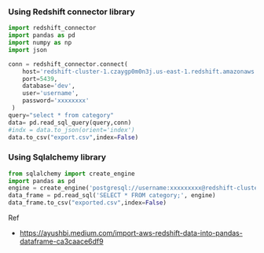 


### Using Redshift connector library

```python
import redshift_connector
import pandas as pd
import numpy as np
import json

conn = redshift_connector.connect(
    host='redshift-cluster-1.czaygp0m0n3j.us-east-1.redshift.amazonaws.com',
    port=5439,
    database='dev',
    user='username',
    password='xxxxxxxx'
 )
query="select * from category"
data= pd.read_sql_query(query,conn)
#indx = data.to_json(orient='index')
data.to_csv("export.csv",index=False)
```

### Using Sqlalchemy library

```python
from sqlalchemy import create_engine
import pandas as pd
engine = create_engine('postgresql://username:xxxxxxxxx@redshift-cluster-1.czaygp0m0n3j.us-east-1.redshift.amazonaws.com:5439/dev')
data_frame = pd.read_sql('SELECT * FROM category;', engine)
data_frame.to_csv("exported.csv",index=False)
```


Ref

- https://ayushbi.medium.com/import-aws-redshift-data-into-pandas-dataframe-ca3caace6df9
